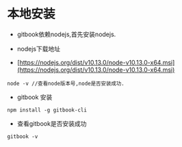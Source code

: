 # 本地安装

* gitbook依赖nodejs,首先安装nodejs.

* nodejs下载地址

* [https://nodejs.org/dist/v10.13.0/node-v10.13.0-x64.msi](https://nodejs.org/dist/v10.13.0/node-v10.13.0-x64.msi)

```
node -v //查看node版本号,node是否安装成功.
```

* gitbook 安装

`npm install -g gitbook-cli`

* 查看gitbook是否安装成功

`gitbook -v`

